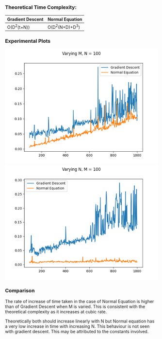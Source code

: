 ### Theoretical Time Complexity:
| Gradient Descent | Normal Equation |
| ------------- | ------------- |
| O(D<sup>2</sup>(t+N))  | O(D<sup>2</sup>(N+D)+D<sup>3</sup>)|

### Experimental Plots

![](./images/time_compare/varym.png)
![](./images/time_compare/varyn.png)

### Comparison
The rate of increase of time taken in the case of Normal Equation is higher than of Gradient Descent when M is varied. This is consistent with the theoretical complexity as it increases at cubic rate.

Theoretically both should increase linearly with N but Normal equation has a very low increase in time with increasing N. This behaviour is not seen with gradient descent. This may be attributed to the constants involved.

